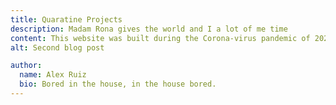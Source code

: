 ```yaml
---
title: Quaratine Projects
description: Madam Rona gives the world and I a lot of me time
content: This website was built during the Corona-virus pandemic of 2020. It is among many other quarantine projects, both tech related and not, that i used in order to distract myself from the world outside. It's definitely the most successful! Others include -  Actually trying to learn to dance, trying to learn to speak French, and trying to understand the stock market 
alt: Second blog post

author:
  name: Alex Ruiz
  bio: Bored in the house, in the house bored.
---
```

